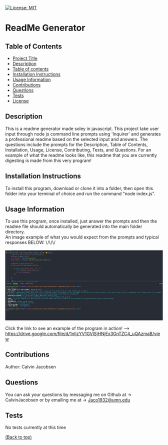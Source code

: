 [![License: MIT](https://img.shields.io/badge/License-MIT-yellow.svg)](https://opensource.org/licenses/MIT)

# ReadMe Generator 

## Table of Contents

- [Project Title](#project-title)
- [Description](#description)
- [Table of contents](#table-of-contents)
- [Installation Instructions](#installation)
- [Usage Information](#usage)
- [Contributions](#contribute)
- [Questions](#questions)
- [Tests](#tests)
- [License](#license)

## Description 

 This is a readme generator made soley in javascript. This project take user input through node js command line prompts using 'Inquirer' and generates a professional readme based on the selected input and answers. The questions include the prompts for the Description, Table of Contents, Installation, Usage, License, Contributing, Tests, and Questions. For an example of what the readme looks like, this readme that you are currently digesting is made from this very program! 

## Installation Instructions 

 To install this program, download or clone it into a folder, then open this folder into your terminal of choice and run the command "node index.js". 

## Usage Information 

 To use this program, once installed, just answer the prompts and then the readme file should automatically be generated into the main folder directory.<br />
 An image example of what you would expect from the prompts and typical responses BELOW: \\/\\/\\/ <br /><br />
 ![example of program in process](Capture.PNG "example")

 Click the link to see an example of the program in action! --> https://drive.google.com/file/d/1nIjzYV1GVlSjHNjEx3GnTZC4_uQAzmaB/view

## Contributions 

 Author: Calvin Jacobsen 

## Questions 

 You can ask your questions by messaging me on Github at -> CalvinJacobsen or by emailing me at -> Jaco1932@umn.edu

## Tests 

 No tests currently at this time 

 [(Back to top)](#table-of-contents)